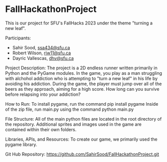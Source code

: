 # FallHackathonProject
This is our project for SFU's FallHacks 2023 under the theme "turning a new leaf".

Participants:
 - Sahir Sood, ssa434@sfu.ca
 - Robert Wilson, rjw11@sfu.ca
 - Dayric Vallescas, dhv@sfu.ca

Project Description:
The project is a 2D endless runner written primarily in Python and the PyGame modules.
In the game, you play as a man struggling with alchohol addiction who is attempting to
"turn a new leaf" in his life by avoiding his addiction.
During the game, the player must jump over all of the beers as they approach, aiming for a high score.
How long can you survive before relapsing into your addiction?

How to Run:
To install pygame, run the command pip install pygame 
Inside of the zip file, run main.py using the command python main.py

File Structure:
All of the main python files are located in the root directory of the repository.  Additional sprites and images
used in the game are contained within their own folders.

Libraries, APIs, and Resources:
To create our game, we primarily used the pygame library.

Git Hub Repository:
https://github.com/SahirSood/FallHackathonProject.git